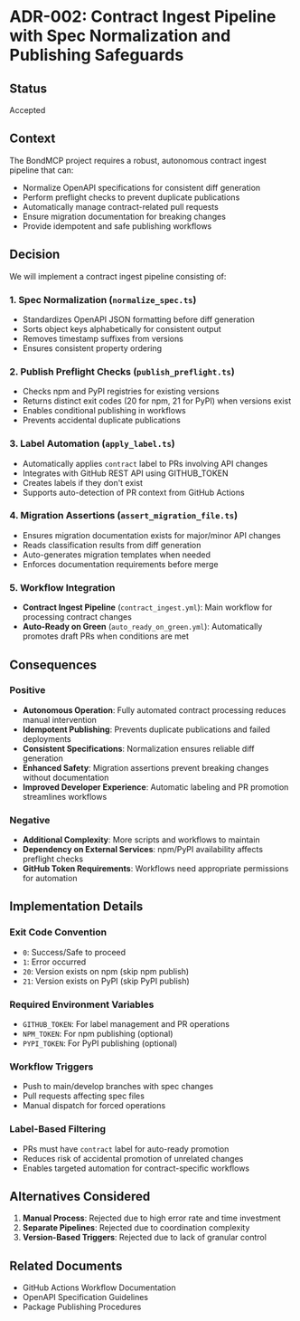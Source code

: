 # ADR-002: Contract Ingest Pipeline with Spec Normalization and Publishing Safeguards

## Status

Accepted

## Context

The BondMCP project requires a robust, autonomous contract ingest pipeline that can:

- Normalize OpenAPI specifications for consistent diff generation
- Perform preflight checks to prevent duplicate publications
- Automatically manage contract-related pull requests
- Ensure migration documentation for breaking changes
- Provide idempotent and safe publishing workflows

## Decision

We will implement a contract ingest pipeline consisting of:

### 1. Spec Normalization (`normalize_spec.ts`)

- Standardizes OpenAPI JSON formatting before diff generation
- Sorts object keys alphabetically for consistent output
- Removes timestamp suffixes from versions
- Ensures consistent property ordering

### 2. Publish Preflight Checks (`publish_preflight.ts`)

- Checks npm and PyPI registries for existing versions
- Returns distinct exit codes (20 for npm, 21 for PyPI) when versions exist
- Enables conditional publishing in workflows
- Prevents accidental duplicate publications

### 3. Label Automation (`apply_label.ts`)

- Automatically applies `contract` label to PRs involving API changes
- Integrates with GitHub REST API using GITHUB_TOKEN
- Creates labels if they don't exist
- Supports auto-detection of PR context from GitHub Actions

### 4. Migration Assertions (`assert_migration_file.ts`)

- Ensures migration documentation exists for major/minor API changes
- Reads classification results from diff generation
- Auto-generates migration templates when needed
- Enforces documentation requirements before merge

### 5. Workflow Integration

- **Contract Ingest Pipeline** (`contract_ingest.yml`): Main workflow for processing contract changes
- **Auto-Ready on Green** (`auto_ready_on_green.yml`): Automatically promotes draft PRs when conditions are met

## Consequences

### Positive

- **Autonomous Operation**: Fully automated contract processing reduces manual intervention
- **Idempotent Publishing**: Prevents duplicate publications and failed deployments
- **Consistent Specifications**: Normalization ensures reliable diff generation
- **Enhanced Safety**: Migration assertions prevent breaking changes without documentation
- **Improved Developer Experience**: Automatic labeling and PR promotion streamlines workflows

### Negative

- **Additional Complexity**: More scripts and workflows to maintain
- **Dependency on External Services**: npm/PyPI availability affects preflight checks
- **GitHub Token Requirements**: Workflows need appropriate permissions for automation

## Implementation Details

### Exit Code Convention

- `0`: Success/Safe to proceed
- `1`: Error occurred
- `20`: Version exists on npm (skip npm publish)
- `21`: Version exists on PyPI (skip PyPI publish)

### Required Environment Variables

- `GITHUB_TOKEN`: For label management and PR operations
- `NPM_TOKEN`: For npm publishing (optional)
- `PYPI_TOKEN`: For PyPI publishing (optional)

### Workflow Triggers

- Push to main/develop branches with spec changes
- Pull requests affecting spec files
- Manual dispatch for forced operations

### Label-Based Filtering

- PRs must have `contract` label for auto-ready promotion
- Reduces risk of accidental promotion of unrelated changes
- Enables targeted automation for contract-specific workflows

## Alternatives Considered

1. **Manual Process**: Rejected due to high error rate and time investment
2. **Separate Pipelines**: Rejected due to coordination complexity
3. **Version-Based Triggers**: Rejected due to lack of granular control

## Related Documents

- GitHub Actions Workflow Documentation
- OpenAPI Specification Guidelines
- Package Publishing Procedures
